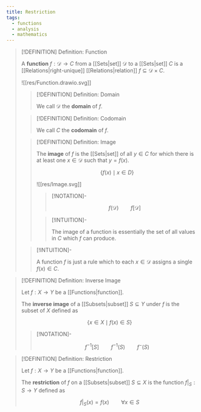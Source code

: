 ```yaml
---
title: Restriction
tags:
  - functions
  - analysis
  - mathematics
---
```


>[!DEFINITION] Definition: Function
>
>A **function** $f: \mathcal{D} \to C$ from a [[Sets|set]] $\mathcal{D}$ to a [[Sets|set]] $C$ is a [[Relations|right-unique]] [[Relations|relation]] $f \subseteq \mathcal{D} \times C$.
>
>![[res/Function.drawio.svg]]
>
>>[!DEFINITION] Definition: Domain
>>
>>We call $\mathcal{D}$ the **domain** of $f$.
>>
>
>>[!DEFINITION] Definition: Codomain
>>
>>We call $C$ the **codomain** of $f$.
>>
>
>>[!DEFINITION] Definition: Image
>>
>>The **image** of $f$ is the [[Sets|set]] of all $y \in C$ for which there is at least one $x \in \mathcal{D}$ such that $y = f(x)$.
>>
>>$$
>>\{f(x) \mid x \in D\}
>>$$
>>
>>![[res/Image.svg]]
>>
>>>[!NOTATION]-
>>>
>>>$$
>>>f(\mathcal{D}) \qquad f[\mathcal{D}]
>>>$$
>>>
>>
>>>[!INTUITION]-
>>>
>>>The image of a function is essentially the set of all values in $C$ which $f$ can produce.
>>>
>>
>
>>[!INTUITION]-
>>
>>A function $f$ is just a rule which to each $x \in \mathcal{D}$ assigns a single $f(x) \in C$.
>>
>

>[!DEFINITION] Definition: Inverse Image
>
>Let $f: X \to Y$ be a [[Functions|function]].
>
>The **inverse image** of a [[Subsets|subset]] $S \subseteq Y$ under $f$ is the subset of $X$ defined as
>
>$$
>\{x \in X \mid f(x) \in S \}
>$$
>
>>[!NOTATION]-
>>
>>$$
>>f^{-1} [S] \qquad f^{-1}(S) \qquad f^{-}(S)
>>$$
>>
>

>[!DEFINITION] Definition: Restriction
>
>Let $f: X \to Y$ be a [[Functions|function]].
>
>The **restriction** of $f$ on a [[Subsets|subset]] $S \subseteq X$ is the function $f\big|_S: S \to Y$ defined as
>
>$$
>f\big|_S (x) = f(x) \qquad \forall x \in S
>$$
>